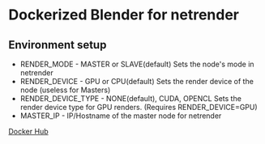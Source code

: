 # Dockerized Blender for netrender

## Environment setup

 - RENDER_MODE - MASTER or SLAVE(default)
 Sets the node's mode in netrender
 - RENDER_DEVICE - GPU or CPU(default)
 Sets the render device of the node (useless for Masters)
 - RENDER_DEVICE_TYPE - NONE(default), CUDA, OPENCL
 Sets the render device type for GPU renders. (Requires RENDER_DEVICE=GPU)
 - MASTER_IP - IP/Hostname of the master node for netrender

[Docker Hub](https://hub.docker.com/r/golyalpha/blender)
